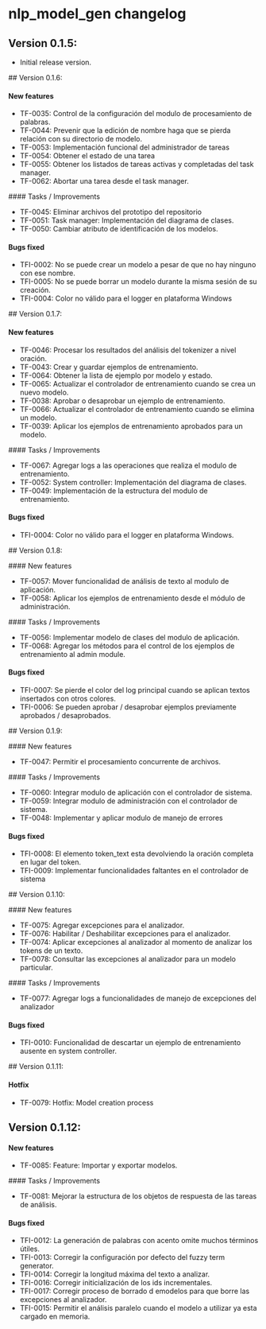 # nlp_model_gen changelog

## Version 0.1.5:

- Initial release version.

## Version 0.1.6:

#### New features

- TF-0035: Control de la configuración del modulo de procesamiento de palabras.
- TF-0044: Prevenir que la edición de nombre haga que se pierda relación con su directorio de modelo.
- TF-0053: Implementación funcional del administrador de tareas
- TF-0054: Obtener el estado de una tarea
- TF-0055: Obtener los listados de tareas activas y completadas del task manager.
- TF-0062: Abortar una tarea desde el task manager.

#### Tasks / Improvements

- TF-0045: Eliminar archivos del prototipo del repositorio
- TF-0051: Task manager: Implementación del diagrama de clases.
- TF-0050: Cambiar atributo de identificación de los modelos.

#### Bugs fixed

- TFI-0002: No se puede crear un modelo a pesar de que no hay ninguno con ese nombre.
- TFI-0005: No se puede borrar un modelo durante la misma sesión de su creación.
- TFI-0004: Color no válido para el logger en plataforma Windows

## Version 0.1.7:

#### New features

- TF-0046: Procesar los resultados del análisis del tokenizer a nivel oración.
- TF-0043: Crear y guardar ejemplos de entrenamiento.
- TF-0064: Obtener la lista de ejemplo por modelo y estado.
- TF-0065: Actualizar el controlador de entrenamiento cuando se crea un nuevo modelo.
- TF-0038: Aprobar o desaprobar un ejemplo de entrenamiento.
- TF-0066: Actualizar el controlador de entrenamiento cuando se elimina un modelo.
- TF-0039: Aplicar los ejemplos de entrenamiento aprobados para un modelo.

#### Tasks / Improvements

- TF-0067: Agregar logs a las operaciones que realiza el modulo de entrenamiento.
- TF-0052: System controller: Implementación del diagrama de clases.
- TF-0049: Implementación de la estructura del modulo de entrenamiento.

#### Bugs fixed

- TFI-0004: Color no válido para el logger en plataforma Windows.

## Version 0.1.8:

#### New features

- TF-0057: Mover funcionalidad de análisis de texto al modulo de aplicación.
- TF-0058: Aplicar los ejemplos de entrenamiento desde el módulo de administración.

#### Tasks / Improvements

- TF-0056: Implementar modelo de clases del modulo de aplicación.
- TF-0068: Agregar los métodos para el control de los ejemplos de entrenamiento al admin module.

#### Bugs fixed

- TFI-0007: Se pierde el color del log principal cuando se aplican textos insertados con otros colores.
- TFI-0006: Se pueden aprobar / desaprobar ejemplos previamente aprobados / desaprobados.

## Version 0.1.9:

#### New features

- TF-0047: Permitir el procesamiento concurrente de archivos.

#### Tasks / Improvements

- TF-0060: Integrar modulo de aplicación con el controlador de sistema.
- TF-0059: Integrar modulo de administración con el controlador de sistema.
- TF-0048: Implementar y aplicar modulo de manejo de errores

#### Bugs fixed

- TFI-0008: El elemento token_text esta devolviendo la oración completa en lugar del token.
- TFI-0009: Implementar funcionalidades faltantes en el controlador de sistema

## Version 0.1.10:

#### New features

- TF-0075: Agregar excepciones para el analizador.
- TF-0076: Habilitar / Deshabilitar excepciones para el analizador.
- TF-0074: Aplicar excepciones al analizador al momento de analizar los tokens de un texto.
- TF-0078: Consultar las excepciones al analizador para un modelo particular.

#### Tasks / Improvements

- TF-0077: Agregar logs a funcionalidades de manejo de excepciones del analizador

#### Bugs fixed

- TFI-0010: Funcionalidad de descartar un ejemplo de entrenamiento ausente en system controller.

## Version 0.1.11:

#### Hotfix

- TF-0079: Hotfix: Model creation process

## Version 0.1.12:

#### New features

- TF-0085: Feature: Importar y exportar modelos.

#### Tasks /  Improvements

- TF-0081: Mejorar la estructura de los objetos de respuesta de las tareas de análisis.

#### Bugs fixed

- TFI-0012: La generación de palabras con acento omite muchos términos útiles.
- TFI-0013: Corregir la configuración por defecto del fuzzy term generator.
- TFI-0014: Corregir la longitud máxima del texto a analizar.
- TFI-0016: Corregir initicialización de los ids incrementales.
- TFI-0017: Corregir proceso de borrado d emodelos para que borre las excepciones al analizador.
- TFI-0015: Permitir el análisis paralelo cuando el modelo a utilizar ya esta cargado en memoria.
